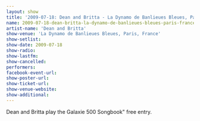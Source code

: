 ```yaml
---
layout: show
title: '2009-07-18: Dean and Britta - La Dynamo de Banlieues Bleues, Paris, France'
name: 2009-07-18-dean-britta-la-dynamo-de-banlieues-bleues-paris-france
artist-name: 'Dean and Britta'
show-venue: 'La Dynamo de Banlieues Bleues, Paris, France'
show-setlist: 
show-date: 2009-07-18
show-radio: 
show-lastfm: 
show-cancelled: 
performers: 
facebook-event-url: 
show-poster-url: 
show-ticket-url: 
show-venue-website: 
show-additional: 
---
```


Dean and Britta play the Galaxie 500 Songbook" free entry.